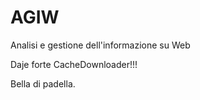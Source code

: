 # AGIW
Analisi e gestione dell'informazione su Web

Daje forte CacheDownloader!!!

Bella di padella.
